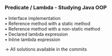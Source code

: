 ### Predicate / Lambda - Studying Java OOP

• Interface implementation <br>
• Reference method with a static method <br>
• Reference method with a non-static method <br>
• Declared lambda expression <br>
• Inline lambda expression <br>
<p></p>
-> All solutions available in the commits
